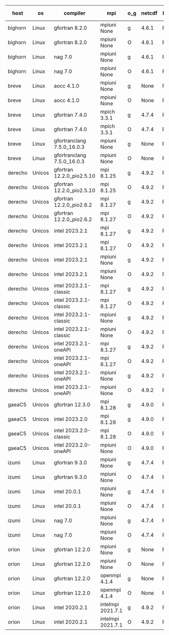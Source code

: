 

| host     | os       | compiler                              | mpi                      | o_g        | netcdf        | build       | u_pass          | u_fail          | s_pass            | s_fail            | e_pass             | e_fail             | nuopc_pass       | nuopc_fail       | artifacts link          |
|----------|----------|---------------------------------------|--------------------------|------------|---------------|-------------|-----------------|-----------------|-------------------|-------------------|--------------------|--------------------|------------------|------------------|-------------------------|
| bighorn | Linux | gfortran 8.2.0 | mpiuni None  | g | 4.6.1  | PASS | 12516 | 0 | 9 | 0 | 42 | 0 | None | None | <a href="https://github.com/esmf-org/esmf-test-artifacts/tree/084a35a00e52224e50b79998bd0fbad8e853287b/develop/gfortran/8.2.0/g/mpiuni/None" target="_blank">084a35a</a> | 
| bighorn | Linux | gfortran 8.2.0 | mpiuni None  | O | 4.6.1  | PASS | 12516 | 0 | 9 | 0 | 42 | 0 | None | None | <a href="https://github.com/esmf-org/esmf-test-artifacts/tree/9532fa74200498e2d7f1512bb161658494a4f198/develop/gfortran/8.2.0/O/mpiuni/None" target="_blank">9532fa7</a> | 
| bighorn | Linux | nag 7.0 | mpiuni None  | g | 4.6.1  | PASS | None | None | None | None | None | None | None | None | <a href="https://github.com/esmf-org/esmf-test-artifacts/tree/79e6295ee72d21df8fea18769590f5e2d7ba0f71/develop/nag/7.0/g/mpiuni/None" target="_blank">79e6295</a> | 
| bighorn | Linux | nag 7.0 | mpiuni None  | O | 4.6.1  | PASS | 12516 | 0 | 9 | 0 | 42 | 0 | None | None | <a href="https://github.com/esmf-org/esmf-test-artifacts/tree/29766add87caea1c3ff55441c7cbd69683275e68/develop/nag/7.0/O/mpiuni/None" target="_blank">29766ad</a> | 
| breve | Linux | aocc 4.1.0 | mpiuni None  | g | None  | PASS | 12490 | 26 | 9 | 0 | 42 | 0 | None | None | <a href="https://github.com/esmf-org/esmf-test-artifacts/tree/317c6c00c9be5ea3b1f21d510da39142f9d712fd/develop/aocc/4.1.0/g/mpiuni/None" target="_blank">317c6c0</a> | 
| breve | Linux | aocc 4.1.0 | mpiuni None  | O | None  | PASS | 12490 | 26 | 9 | 0 | 42 | 0 | None | None | <a href="https://github.com/esmf-org/esmf-test-artifacts/tree/181d74c7389d483bd515a69206a3450f1aae6dde/develop/aocc/4.1.0/O/mpiuni/None" target="_blank">181d74c</a> | 
| breve | Linux | gfortran 7.4.0 | mpich 3.3.1  | g | 4.7.4  | PASS | None | None | None | None | None | None | None | None | <a href="https://github.com/esmf-org/esmf-test-artifacts/tree/9035e0009b1c6a8be41a68e29a4153e9c4b99629/develop/gfortran/7.4.0/g/mpich/3.3.1" target="_blank">9035e00</a> | 
| breve | Linux | gfortran 7.4.0 | mpich 3.3.1  | O | 4.7.4  | PASS | 14185 | 0 | 51 | 0 | 80 | 0 | 56 | 0 | <a href="https://github.com/esmf-org/esmf-test-artifacts/tree/512ac497984d338e491f62e6dfce12cecec0b597/develop/gfortran/7.4.0/O/mpich/3.3.1" target="_blank">512ac49</a> | 
| breve | Linux | gfortranclang 7.5.0_16.0.3 | mpiuni None  | g | None  | PASS | 12516 | 0 | 9 | 0 | 42 | 0 | None | None | <a href="https://github.com/esmf-org/esmf-test-artifacts/tree/51d768de66ee87043390b504ec0a82f62dbce369/develop/gfortranclang/7.5.0_16.0.3/g/mpiuni/None" target="_blank">51d768d</a> | 
| breve | Linux | gfortranclang 7.5.0_16.0.3 | mpiuni None  | O | None  | PASS | 12516 | 0 | 9 | 0 | 42 | 0 | None | None | <a href="https://github.com/esmf-org/esmf-test-artifacts/tree/c14b833643524a175835cdc0c21ff5cf16ae1602/develop/gfortranclang/7.5.0_16.0.3/O/mpiuni/None" target="_blank">c14b833</a> | 
| derecho | Unicos | gfortran 12.2.0_pio2.5.10 | mpi 8.1.25  | g | 4.9.2  | PASS | 14185 | 0 | 51 | 0 | 80 | 0 | 56 | 0 | <a href="https://github.com/esmf-org/esmf-test-artifacts/tree/50b9d6db5dfdc86e341b0ace0cb8860fb023722d/develop/gfortran/12.2.0_pio2.5.10/g/mpi/8.1.25" target="_blank">50b9d6d</a> | 
| derecho | Unicos | gfortran 12.2.0_pio2.5.10 | mpi 8.1.25  | O | 4.9.2  | PASS | 14185 | 0 | 51 | 0 | 80 | 0 | 56 | 0 | <a href="https://github.com/esmf-org/esmf-test-artifacts/tree/39f0d463e82a362625fbcf968e432ca327c8c102/develop/gfortran/12.2.0_pio2.5.10/O/mpi/8.1.25" target="_blank">39f0d46</a> | 
| derecho | Unicos | gfortran 12.2.0_pio2.6.2 | mpi 8.1.27  | g | 4.9.2  | PASS | 14185 | 0 | 51 | 0 | 80 | 0 | 56 | 0 | <a href="https://github.com/esmf-org/esmf-test-artifacts/tree/f0d85b51a01f233549b72add045533db475b0163/develop/gfortran/12.2.0_pio2.6.2/g/mpi/8.1.27" target="_blank">f0d85b5</a> | 
| derecho | Unicos | gfortran 12.2.0_pio2.6.2 | mpi 8.1.27  | O | 4.9.2  | PASS | None | None | None | None | None | None | None | None | <a href="https://github.com/esmf-org/esmf-test-artifacts/tree/99a8a34f2d47c3f27baa1a1d2584eb9bdc420d29/develop/gfortran/12.2.0_pio2.6.2/O/mpi/8.1.27" target="_blank">99a8a34</a> | 
| derecho | Unicos | intel 2023.2.1 | mpi 8.1.27  | g | 4.9.2  | PASS | 14185 | 0 | 51 | 0 | 80 | 0 | 57 | 0 | <a href="https://github.com/esmf-org/esmf-test-artifacts/tree/bb9c2bacd85b8617b486f6ab2e98352b1f917739/develop/intel/2023.2.1/g/mpi/8.1.27" target="_blank">bb9c2ba</a> | 
| derecho | Unicos | intel 2023.2.1 | mpi 8.1.27  | O | 4.9.2  | PASS | 14185 | 0 | 51 | 0 | 80 | 0 | 57 | 0 | <a href="https://github.com/esmf-org/esmf-test-artifacts/tree/1ea81f4a402ca67d032bd2c58fae99ea23a6a8a5/develop/intel/2023.2.1/O/mpi/8.1.27" target="_blank">1ea81f4</a> | 
| derecho | Unicos | intel 2023.2.1 | mpiuni None  | g | 4.9.2  | PASS | 12516 | 0 | 9 | 0 | 42 | 0 | None | None | <a href="https://github.com/esmf-org/esmf-test-artifacts/tree/5b3d7c1bc2c5f66b1aa7e569391905acf99ae719/develop/intel/2023.2.1/g/mpiuni/None" target="_blank">5b3d7c1</a> | 
| derecho | Unicos | intel 2023.2.1 | mpiuni None  | O | 4.9.2  | PASS | 12516 | 0 | 9 | 0 | 42 | 0 | None | None | <a href="https://github.com/esmf-org/esmf-test-artifacts/tree/bdded87193e2c12ddb9b3aa02865defb238ba8f4/develop/intel/2023.2.1/O/mpiuni/None" target="_blank">bdded87</a> | 
| derecho | Unicos | intel 2023.2.1-classic | mpi 8.1.27  | g | 4.9.2  | PASS | None | None | None | None | None | None | None | None | <a href="https://github.com/esmf-org/esmf-test-artifacts/tree/dd2abcc0d0ef78c53a19f4f138aade916a6e8658/develop/intel/2023.2.1-classic/g/mpi/8.1.27" target="_blank">dd2abcc</a> | 
| derecho | Unicos | intel 2023.2.1-classic | mpi 8.1.27  | O | 4.9.2  | PASS | None | None | None | None | None | None | None | None | <a href="https://github.com/esmf-org/esmf-test-artifacts/tree/00d489077c9266d2cef57530807fc5502e376325/develop/intel/2023.2.1-classic/O/mpi/8.1.27" target="_blank">00d4890</a> | 
| derecho | Unicos | intel 2023.2.1-classic | mpiuni None  | g | 4.9.2  | PASS | 12516 | 0 | 9 | 0 | 42 | 0 | None | None | <a href="https://github.com/esmf-org/esmf-test-artifacts/tree/a37ef8f3d3c19171547558096a6d784b52a72be1/develop/intel/2023.2.1-classic/g/mpiuni/None" target="_blank">a37ef8f</a> | 
| derecho | Unicos | intel 2023.2.1-classic | mpiuni None  | O | 4.9.2  | PASS | 12516 | 0 | 9 | 0 | 42 | 0 | None | None | <a href="https://github.com/esmf-org/esmf-test-artifacts/tree/d05843e5c583a00c4c14a5ab2b792911dff2a632/develop/intel/2023.2.1-classic/O/mpiuni/None" target="_blank">d05843e</a> | 
| derecho | Unicos | intel 2023.2.1-oneAPI | mpi 8.1.27  | g | 4.9.2  | PASS | None | None | None | None | None | None | None | None | <a href="https://github.com/esmf-org/esmf-test-artifacts/tree/335a42fb79a0e5bd68f531de5529778c114d01f9/develop/intel/2023.2.1-oneAPI/g/mpi/8.1.27" target="_blank">335a42f</a> | 
| derecho | Unicos | intel 2023.2.1-oneAPI | mpi 8.1.27  | O | 4.9.2  | PASS | None | None | None | None | None | None | None | None | <a href="https://github.com/esmf-org/esmf-test-artifacts/tree/f143e6426e61ff62b09c4687e9c6a0eef967bfa0/develop/intel/2023.2.1-oneAPI/O/mpi/8.1.27" target="_blank">f143e64</a> | 
| derecho | Unicos | intel 2023.2.1-oneAPI | mpiuni None  | g | 4.9.2  | PASS | 12516 | 0 | 9 | 0 | 42 | 0 | None | None | <a href="https://github.com/esmf-org/esmf-test-artifacts/tree/f79d0bb922886bd917127fe0a6d20930b1d96ef5/develop/intel/2023.2.1-oneAPI/g/mpiuni/None" target="_blank">f79d0bb</a> | 
| derecho | Unicos | intel 2023.2.1-oneAPI | mpiuni None  | O | 4.9.2  | PASS | 12516 | 0 | 9 | 0 | 42 | 0 | None | None | <a href="https://github.com/esmf-org/esmf-test-artifacts/tree/ea8d7e97e73a3923c47b3c89ec2150f33361cc7a/develop/intel/2023.2.1-oneAPI/O/mpiuni/None" target="_blank">ea8d7e9</a> | 
| gaeaC5 | Unicos | gfortran 12.3.0 | mpi 8.1.28  | g | 4.9.0  | PASS | 14185 | 0 | 51 | 0 | 80 | 0 | 56 | 0 | <a href="https://github.com/esmf-org/esmf-test-artifacts/tree/b8381f02b70d57165fd9ecd0c6f933dc328ae7c1/develop/gfortran/12.3.0/g/mpi/8.1.28" target="_blank">b8381f0</a> | 
| gaeaC5 | Unicos | intel 2023.2.0 | mpi 8.1.28  | g | 4.9.0  | PASS | None | None | None | None | None | None | None | None | <a href="https://github.com/esmf-org/esmf-test-artifacts/tree/fbcaca49db8ba6b900c453731f35061799e5846e/develop/intel/2023.2.0/g/mpi/8.1.28" target="_blank">fbcaca4</a> | 
| gaeaC5 | Unicos | intel 2023.2.0-classic | mpi 8.1.28  | O | 4.9.0  | PASS | 14185 | 0 | 51 | 0 | 80 | 0 | 56 | 0 | <a href="https://github.com/esmf-org/esmf-test-artifacts/tree/03fc1f8ca8a903abd257c1660a9f69ff89f4c57f/develop/intel/2023.2.0-classic/O/mpi/8.1.28" target="_blank">03fc1f8</a> | 
| gaeaC5 | Unicos | intel 2023.2.0-oneAPI | mpiuni None  | O | 4.9.0  | PASS | 12516 | 0 | 9 | 0 | 42 | 0 | None | None | <a href="https://github.com/esmf-org/esmf-test-artifacts/tree/48a251b4dddfa96a230dd905ba2e1bc809deb6f2/develop/intel/2023.2.0-oneAPI/O/mpiuni/None" target="_blank">48a251b</a> | 
| izumi | Linux | gfortran 9.3.0 | mpiuni None  | g | 4.7.4  | PASS | 12516 | 0 | 9 | 0 | 42 | 0 | None | None | <a href="https://github.com/esmf-org/esmf-test-artifacts/tree/24b1868941eb5dd860ef234f6e2fac43938d8a8b/develop/gfortran/9.3.0/g/mpiuni/None" target="_blank">24b1868</a> | 
| izumi | Linux | gfortran 9.3.0 | mpiuni None  | O | 4.7.4  | PASS | 12516 | 0 | 9 | 0 | 42 | 0 | None | None | <a href="https://github.com/esmf-org/esmf-test-artifacts/tree/1fdaa34efae7dcc9ee5e42a8522c14430988015e/develop/gfortran/9.3.0/O/mpiuni/None" target="_blank">1fdaa34</a> | 
| izumi | Linux | intel 20.0.1 | mpiuni None  | g | 4.7.4  | PASS | 12516 | 0 | 9 | 0 | 42 | 0 | None | None | <a href="https://github.com/esmf-org/esmf-test-artifacts/tree/3096b637c49347fe2f3b4ff81d961d90a3f4068a/develop/intel/20.0.1/g/mpiuni/None" target="_blank">3096b63</a> | 
| izumi | Linux | intel 20.0.1 | mpiuni None  | O | 4.7.4  | PASS | 12516 | 0 | 9 | 0 | 42 | 0 | None | None | <a href="https://github.com/esmf-org/esmf-test-artifacts/tree/21e07703c14df3ebd666ecce5b575d4f7211027b/develop/intel/20.0.1/O/mpiuni/None" target="_blank">21e0770</a> | 
| izumi | Linux | nag 7.0 | mpiuni None  | g | 4.7.4  | PASS | 12516 | 0 | 9 | 0 | 42 | 0 | None | None | <a href="https://github.com/esmf-org/esmf-test-artifacts/tree/875f241e8028f460eca169a5a97fd37c2469823f/develop/nag/7.0/g/mpiuni/None" target="_blank">875f241</a> | 
| izumi | Linux | nag 7.0 | mpiuni None  | O | 4.7.4  | PASS | 12516 | 0 | 9 | 0 | 42 | 0 | None | None | <a href="https://github.com/esmf-org/esmf-test-artifacts/tree/aaeefdd53dbe00240e4524c949fcf8f0359624be/develop/nag/7.0/O/mpiuni/None" target="_blank">aaeefdd</a> | 
| orion | Linux | gfortran 12.2.0 | mpiuni None  | g | None  | PASS | 12516 | 0 | 9 | 0 | 42 | 0 | None | None | <a href="https://github.com/esmf-org/esmf-test-artifacts/tree/99de547400dee6b64affb0c8feb59cacaec707d3/develop/gfortran/12.2.0/g/mpiuni/None" target="_blank">99de547</a> | 
| orion | Linux | gfortran 12.2.0 | mpiuni None  | O | None  | PASS | 12516 | 0 | 9 | 0 | 42 | 0 | None | None | <a href="https://github.com/esmf-org/esmf-test-artifacts/tree/62f9edd552516e6574d1ce52222db7275aa229d6/develop/gfortran/12.2.0/O/mpiuni/None" target="_blank">62f9edd</a> | 
| orion | Linux | gfortran 12.2.0 | openmpi 4.1.4  | g | None  | PASS | 14185 | 0 | 51 | 0 | 80 | 0 | 56 | 0 | <a href="https://github.com/esmf-org/esmf-test-artifacts/tree/8261ead4c90d6771d117b5781cdd4e86b6b35f3a/develop/gfortran/12.2.0/g/openmpi/4.1.4" target="_blank">8261ead</a> | 
| orion | Linux | gfortran 12.2.0 | openmpi 4.1.4  | O | None  | PASS | 14185 | 0 | 51 | 0 | 80 | 0 | 56 | 0 | <a href="https://github.com/esmf-org/esmf-test-artifacts/tree/713bbd882f8b54136caded13dfae72e05204248f/develop/gfortran/12.2.0/O/openmpi/4.1.4" target="_blank">713bbd8</a> | 
| orion | Linux | intel 2020.2.1 | intelmpi 2021.7.1  | g | 4.9.2  | PASS | 14185 | 0 | 51 | 0 | 80 | 0 | 56 | 0 | <a href="https://github.com/esmf-org/esmf-test-artifacts/tree/445bf5a06b9034e658c30f9d749b7ea433296868/develop/intel/2020.2.1/g/intelmpi/2021.7.1" target="_blank">445bf5a</a> | 
| orion | Linux | intel 2020.2.1 | intelmpi 2021.7.1  | O | 4.9.2  | PASS | 14185 | 0 | 51 | 0 | 80 | 0 | 56 | 0 | <a href="https://github.com/esmf-org/esmf-test-artifacts/tree/fbce97f5d054fcb82a2bbd240bca84e9b32abfe3/develop/intel/2020.2.1/O/intelmpi/2021.7.1" target="_blank">fbce97f</a> | 
